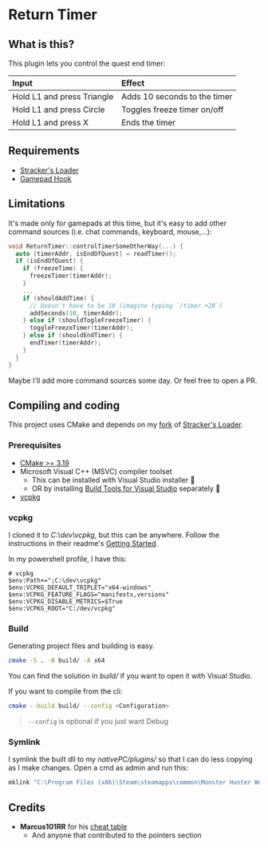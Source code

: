 # Return Timer

## What is this?

This plugin lets you control the quest end timer:

| Input                      | Effect                       |
| :------------------------- | :--------------------------- |
| Hold L1 and press Triangle | Adds 10 seconds to the timer |
| Hold L1 and press Circle   | Toggles freeze timer on/off  |
| Hold L1 and press X        | Ends the timer               |

## Requirements

- [Stracker's Loader](https://www.nexusmods.com/monsterhunterworld/mods/1982)
- [Gamepad Hook](https://github.com/Stuff-Mods/MHW-GamepadHook/releases/latest)

## Limitations

It's made only for gamepads at this time, but it's easy to add other command sources (i.e. chat commands, keyboard, mouse,...):

```cpp
void ReturnTimer::controlTimerSomeOtherWay(...) {
  auto [timerAddr, isEndOfQuest] = readTimer();
  if (isEndOfQuest) {
    if (freezeTime) {
      freezeTimer(timerAddr);
    }
    ...
    if (shouldAddTime) {
      // Doesn't have to be 10 (imagine typing `/timer +20`)
      addSeconds(10, timerAddr);
    } else if (shouldTogleFreezeTimer) {
      toggleFreezeTimer(timerAddr);
    } else if (shouldEndTimer) {
      endTimer(timerAddr);
    }
  }
}
```

Maybe I'll add more command sources some day. Or feel free to open a PR.

## Compiling and coding

This project uses CMake and depends on my [fork](https://github.com/ForksKnivesAndSpoons/MHW-QuestLoader) of [Stracker's Loader](https://github.com/Strackeror/MHW-QuestLoader).

### Prerequisites

- [CMake >= 3.19](https://cmake.org/download/)
- Microsoft Visual C++ (MSVC) compiler toolset
  - This can be installed with Visual Studio installer :vomiting_face:
  - OR by installing [Build Tools for Visual Studio](https://visualstudio.microsoft.com/downloads/#other) separately :muscle:
- [vcpkg](https://github.com/microsoft/vcpkg)

### vcpkg

I cloned it to _C:\\dev\\vcpkg_, but this can be anywhere.
Follow the instructions in their readme's [Getting Started](https://github.com/microsoft/vcpkg#getting-started).

In my powershell profile, I have this:

```pwsh
# vcpkg
$env:Path+=";C:\dev\vcpkg"
$env:VCPKG_DEFAULT_TRIPLET="x64-windows"
$env:VCPKG_FEATURE_FLAGS="manifests,versions"
$env:VCPKG_DISABLE_METRICS=$True
$env:VCPKG_ROOT="C:/dev/vcpkg"
```

### Build

Generating project files and building is easy.

```bash
cmake -S . -B build/ -A x64
```

You can find the solution in _build/_ if you want to open it with Visual Studio.

If you want to compile from the cli:

```bash
cmake --build build/ --config <Configuration>
```

> `--config` is optional if you just want Debug

### Symlink

I symlink the built dll to my _nativePC/plugins/_ so that I can do less copying as I make changes. Open a cmd as admin and run this:

```cmd
mklink "C:\Program Files (x86)\Steam\steamapps\common\Monster Hunter World\nativePC\plugins\ReturnTimer.dll" "%cd%\build\src\Debug\ReturnTimer.dll"

```

## Credits

- **Marcus101RR** for his [cheat table](https://www.nexusmods.com/monsterhunterworld/mods/2161)
  - And anyone that contributed to the pointers section
